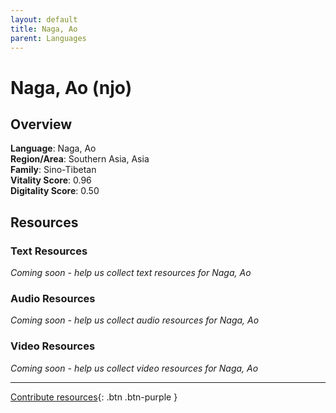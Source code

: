 ```yaml
---
layout: default
title: Naga, Ao
parent: Languages
---
```


# Naga, Ao (njo)

## Overview

**Language**: Naga, Ao  
**Region/Area**: Southern Asia, Asia  
**Family**: Sino-Tibetan  
**Vitality Score**: 0.96  
**Digitality Score**: 0.50  

## Resources

### Text Resources
*Coming soon - help us collect text resources for Naga, Ao*

### Audio Resources
*Coming soon - help us collect audio resources for Naga, Ao*

### Video Resources
*Coming soon - help us collect video resources for Naga, Ao*

---

[Contribute resources](https://fairtrain.github.io/){: .btn .btn-purple }
